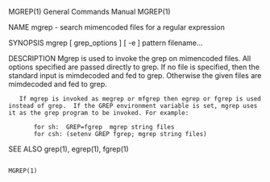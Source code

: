 MGREP(1)                                                                                   General Commands Manual                                                                                   MGREP(1)



NAME
       mgrep - search mimencoded files for a regular expression

SYNOPSIS
       mgrep [ grep_options ] [ -e ] pattern filename...

DESCRIPTION
       Mgrep  is  used to invoke the grep on mimencoded files. All options specified are passed directly to grep.  If no file is specified, then the standard input is mimdecoded and fed to grep.  Otherwise
       the given files are mimdecoded and fed to grep.

       If mgrep is invoked as megrep or mfgrep then egrep or fgrep is used instead of grep.  If the GREP environment variable is set, mgrep uses it as the grep program to be invoked. For example:

           for sh:  GREP=fgrep  mgrep string files
           for csh: (setenv GREP fgrep; mgrep string files)

SEE ALSO
       grep(1), egrep(1), fgrep(1)



                                                                                                                                                                                                     MGREP(1)

